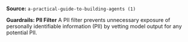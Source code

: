 **Source:** `a-practical-guide-to-building-agents (1)`

**Guardrails: PII Filter**
A PII filter prevents unnecessary exposure of personally identifiable information (PII) by vetting model output for any potential PII.
